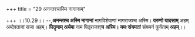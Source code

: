 +++
title = "29 अनन्तश्चास्मि नागानाम्"

+++
।।10.29।। --,**अनन्तश्च अस्मि नागानां** नागविशेषाणां नागराजश्च अस्मि।
**वरुणो यादसाम्** अहम् अब्देवतानां राजा अहम्। **पितॄणाम् अर्यमा** नाम
पितृराजश्**च** **अस्मि। यमः संयमतां** संयमनं कुर्वताम् **अहम्**।।
